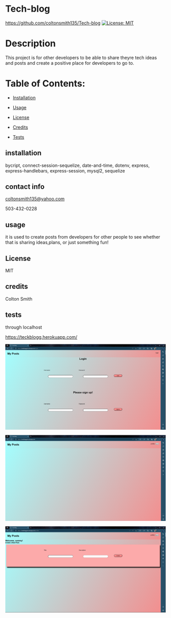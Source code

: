 # Tech-blog
https://github.com/coltonsmith135/Tech-blog
[![License: MIT](https://img.shields.io/badge/License-MIT-yellow.svg)](https://opensource.org/licenses/MIT)
# Description
This project is for other developers to be able to share theyre tech ideas and posts and create a positive place for developers to go to.
# Table of Contents:
* [Installation](#installation)
* [Usage](#usage)

 * [License](#License)

* [Credits](#credits)
* [Tests](#tests)



## installation

bycript, connect-session-sequelize, date-and-time, dotenv, express, express-handlebars, express-session, mysql2, sequelize

## contact info

coltonsmith135@yahoo.com

503-432-0228

## usage

it is used to create posts from developers for other people to see whether that is sharing ideas,plans, or just something fun!


## License

  MIT

## credits

Colton Smith

## tests

through localhost


https://teckblogg.herokuapp.com/

![login](./utils/images/techblog3.png)

![myposts](./utils/images/techblog2.png)

![profile](./utils/images/techblog1.png)